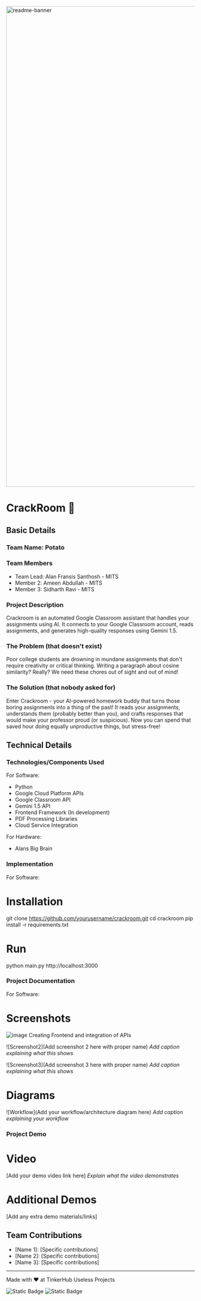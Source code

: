 <img width="1280" alt="readme-banner" src="https://github.com/user-attachments/assets/35332e92-44cb-425b-9dff-27bcf1023c6c">

# CrackRoom 🗿


## Basic Details
### Team Name: Potato


### Team Members
- Team Lead: Alan Fransis Santhosh - MITS
- Member 2: Ameen Abdullah - MITS
- Member 3: Sidharth Ravi - MITS

### Project Description
Crackroom is an automated Google Classroom assistant that handles your assignments using AI. It connects to your Google Classroom account, reads assignments, and generates high-quality responses using Gemini 1.5.

### The Problem (that doesn't exist)
Poor college students are drowning in mundane assignments that don't require creativity or critical thinking. Writing a paragraph about cosine similarity? Really? We need these chores out of sight and out of mind!

### The Solution (that nobody asked for)
Enter Crackroom - your AI-powered homework buddy that turns those boring assignments into a thing of the past! It reads your assignments, understands them (probably better than you), and crafts responses that would make your professor proud (or suspicious). Now you can spend that saved hour doing equally unproductive things, but stress-free!

## Technical Details
### Technologies/Components Used
For Software:
- Python
- Google Cloud Platform APIs
- Google Classroom API
- Gemini 1.5 API
- Frontend Framework (In development)
- PDF Processing Libraries
- Cloud Service Integration

For Hardware:
- Alans Big Brain


### Implementation
For Software:
# Installation
git clone https://github.com/yourusername/crackroom.git
cd crackroom
pip install -r requirements.txt
# Run
python main.py
http://localhost:3000

### Project Documentation
For Software:

# Screenshots 
![image](https://github.com/user-attachments/assets/4030f70c-7a79-4189-bb99-871d6cb20a65)
Creating Frontend and integration of APIs

![Screenshot2](Add screenshot 2 here with proper name)
*Add caption explaining what this shows*

![Screenshot3](Add screenshot 3 here with proper name)
*Add caption explaining what this shows*

# Diagrams
![Workflow](Add your workflow/architecture diagram here)
*Add caption explaining your workflow*

### Project Demo
# Video
[Add your demo video link here]
*Explain what the video demonstrates*

# Additional Demos
[Add any extra demo materials/links]

## Team Contributions
- [Name 1]: [Specific contributions]
- [Name 2]: [Specific contributions]
- [Name 3]: [Specific contributions]

---
Made with ❤️ at TinkerHub Useless Projects 

![Static Badge](https://img.shields.io/badge/TinkerHub-24?color=%23000000&link=https%3A%2F%2Fwww.tinkerhub.org%2F)
![Static Badge](https://img.shields.io/badge/UselessProject--24-24?link=https%3A%2F%2Fwww.tinkerhub.org%2Fevents%2FQ2Q1TQKX6Q%2FUseless%2520Projects)



